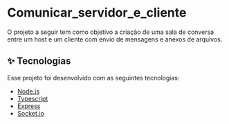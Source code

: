 # Comunicar_servidor_e_cliente

O projeto a seguir tem como objetivo a criação de uma sala de conversa entre um host e um cliente com envio de mensagens e anexos de arquivos.

## ✨ Tecnologias

Esse projeto foi desenvolvido com as seguintes tecnologias:

- [Node.js](https://nodejs.org/en/)
- [Typescript](https://www.typescriptlang.org/)
- [Express](https://expressjs.com/pt-br/)
- [Socket.io](https://socket.io/)

